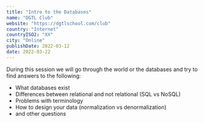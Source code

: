 ```yaml
---
title: "Intro to the Databases"
name: "DGTL Club"
website: "https://dgtlschool.com/club"
country: "Internet"
countryISO2: "XX"
city: "Online"
publishDate: 2022-03-12
date: 2022-03-22
---
```


During this session we will go through the world or the databases and try to find answers to the following:

* What databases exist
* Differences between relational and not relational (SQL vs NoSQL)
* Problems with terminology
* How to design your data (normalization vs denormalization)
* and other questions

